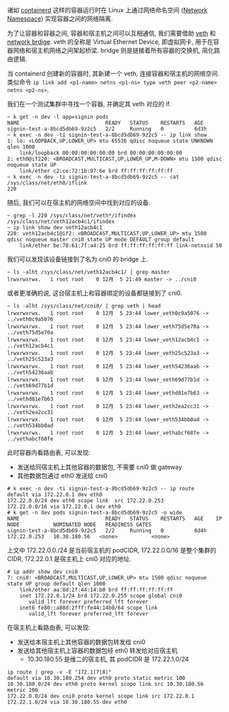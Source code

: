 诸如 [containerd](https://github.com/containerd/containerd) 这样的容器运行时在 Linux 上通过网络命名空间
([Network Namespace](https://man7.org/linux/man-pages/man7/network_namespaces.7.html)) 实现容器之间的网络隔离.

为了让容器和容器之间, 容器和宿主机之间可以互相通信, 我们需要借助 [veth](https://man7.org/linux/man-pages/man4/veth.4.html)
和 [network brdige](https://wiki.archlinux.org/title/network_bridge).
veth 的全称是 Virtual Ethernet Device, 即虚拟网卡, 用于在容器网络和宿主机网络之间架起桥梁.
bridge 则是链接着所有容器的交换机, 简化路由逻辑.

当 containerd 创建新的容器时, 其新建一个 veth, 连接容器和宿主机的网络空间.
类似命令 `ip link add <p1-name> netns <p1-ns> type veth peer <p2-name> netns <p2-ns>`.

我们在一个测试集群中寻找一个容器, 并确定其 veth 对应的 if.
```shell
~ k get -n dev -l app=signin pods
NAME                            READY   STATUS    RESTARTS   AGE
signin-test-a-8bcd5db69-9z2c5   2/2     Running   0          6d3h
~ k exec -n dev -ti signin-test-a-8bcd5db69-9z2c5 -- ip link show
1: lo: <LOOPBACK,UP,LOWER_UP> mtu 65536 qdisc noqueue state UNKNOWN qlen 1000
    link/loopback 00:00:00:00:00:00 brd 00:00:00:00:00:00
2: eth0@if220: <BROADCAST,MULTICAST,UP,LOWER_UP,M-DOWN> mtu 1500 qdisc noqueue state UP
    link/ether c2:ce:72:1b:97:6e brd ff:ff:ff:ff:ff:ff
~ k exec -n dev -ti signin-test-a-8bcd5db69-9z2c5 -- cat /sys/class/net/eth0/iflink
220
```
随后, 我们可以在宿主机的网络空间中找到对应的设备.
```shell
~ grep -l 220 /sys/class/net/veth*/ifindex
/sys/class/net/veth12acb4c1/ifindex
~ ip link show dev veth12acb4c1
220: veth12acb4c1@if2: <BROADCAST,MULTICAST,UP,LOWER_UP> mtu 1500 qdisc noqueue master cni0 state UP mode DEFAULT group default
    link/ether be:78:61:7f:a4:25 brd ff:ff:ff:ff:ff:ff link-netnsid 50
```

我们可以发现该设备链接到了名为 cni0 的 bridge 上.
```shell
~ ls -alht /sys/class/net/veth12acb4c1/ | grep master
lrwxrwxrwx.   1 root root    0 12月  5 21:49 master -> ../cni0
```
或者更准确的说, 这台宿主机上和容器绑定的设备都链接到了 cni0.
```shell
~ ls -alht /sys/class/net/cni0/ | grep veth | head
lrwxrwxrwx.   1 root root    0 12月  5 23:44 lower_veth0c9a5076 -> ../veth0c9a5076
lrwxrwxrwx.   1 root root    0 12月  5 23:44 lower_veth75d5e70a -> ../veth75d5e70a
lrwxrwxrwx.   1 root root    0 12月  5 23:44 lower_veth12acb4c1 -> ../veth12acb4c1
lrwxrwxrwx.   1 root root    0 12月  5 23:44 lower_veth25c523a3 -> ../veth25c523a3
lrwxrwxrwx.   1 root root    0 12月  5 23:44 lower_veth54236aab -> ../veth54236aab
lrwxrwxrwx.   1 root root    0 12月  5 23:44 lower_veth69d77b1d -> ../veth69d77b1d
lrwxrwxrwx.   1 root root    0 12月  5 23:44 lower_vethd81e7b63 -> ../vethd81e7b63
lrwxrwxrwx.   1 root root    0 12月  5 23:44 lower_veth2ea2cc31 -> ../veth2ea2cc31
lrwxrwxrwx.   1 root root    0 12月  5 23:44 lower_veth534bb0ad -> ../veth534bb0ad
lrwxrwxrwx.   1 root root    0 12月  5 23:44 lower_vethabcf68fe -> ../vethabcf68fe
```

此时容器内看路由表, 可以发现:
- 发送给同宿主机上其他容器的数据包, 不需要 cni0 做 gateway
- 其他数据包通过 eth0 发送给 cni0
```shell
# k exec -n dev -ti signin-test-a-8bcd5db69-9z2c5 -- ip route
default via 172.22.0.1 dev eth0
172.22.0.0/24 dev eth0 scope link  src 172.22.0.253
172.22.0.0/16 via 172.22.0.1 dev eth0
# k get -n dev pods signin-test-a-8bcd5db69-9z2c5 -o wide
NAME                            READY   STATUS    RESTARTS   AGE    IP             NODE           NOMINATED NODE   READINESS GATES
signin-test-a-8bcd5db69-9z2c5   2/2     Running   0          6d4h   172.22.0.253   10.30.180.56   <none>           <none>
```
上文中 172.22.0.0./24 是当前宿主机的 podCIDR, 172.22.0.0/16 是整个集群的 CIDR, 172.22.0.1 是宿主机上 cni0 对应的地址.
```shell
# ip addr show dev cni0
7: cni0: <BROADCAST,MULTICAST,UP,LOWER_UP> mtu 1500 qdisc noqueue state UP group default qlen 1000
    link/ether aa:8d:2f:44:14:b0 brd ff:ff:ff:ff:ff:ff
    inet 172.22.0.1/24 brd 172.22.0.255 scope global cni0
       valid_lft forever preferred_lft forever
    inet6 fe80::a88d:2fff:fe44:14b0/64 scope link
       valid_lft forever preferred_lft forever
```

在宿主机上看路由表, 可以发现:
- 发送给本宿主机上其他容器的数据包转发给 cni0
- 发送给其他宿主机上容器的数据包经 eth0 转发给对应宿主机
    - 10.30.180.55 是维二的宿主机, 其 podCIDR 是 172.22.1.0/24
```shell
ip route | grep -v -E "172.1(7|8)"
default via 10.30.180.254 dev eth0 proto static metric 100
10.30.180.0/24 dev eth0 proto kernel scope link src 10.30.180.56 metric 100
172.22.0.0/24 dev cni0 proto kernel scope link src 172.22.0.1
172.22.1.0/24 via 10.30.180.55 dev eth0
```
